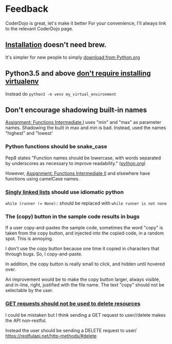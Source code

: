 # Feedback
CoderDojo is great, let's make it better
For your convenience, I'll always link to the relevant CoderDojo page.
## [Installation](http://learn.village88.com/m/19/177/1914) doesn't need brew.
It's simpler for new people to simply [download from Python.org](https://www.python.org/downloads/)
## Python3.5 and above [don't require installing virtualenv](http://learn.village88.com/m/19/177/1917)
Instead do `python3 -m venv my_virtual_environment`
## Don't encourage shadowing built-in names
[Assignment: Functions Intermediate I](http://learn.village88.com/m/19/178/1931) uses "min" and "max" as parameter 
names. Shadowing the built in max and min is bad. Instead, used the names "highest" and "lowest'

### Python functions should be snake_case
Pep8 states "Function names should be lowercase, with words separated by underscores as necessary to improve 
readability." ([python.org](https://www.python.org/dev/peps/pep-0008/#function-and-variable-names)) 

However, [Assignment: Functions Intermediate II](http://learn.village88.com/m/19/178/1932) and elsewhere have 
functions using camelCase names.

### [Singly linked lists](http://learn.village88.com/m/19/185/1957) should use idiomatic python
`while (runner != None):` should be replaced with `while runner is not none`

### The (copy) button in the sample code results in bugs
If a user copy-and-pastes the sample code, sometimes the word "copy" is taken from the copy button, and injected into
 the copied code, in a random spot. This is annoying. 
 
 I don't use the copy button because one time it copied in characters that through bugs. So, I copy-and-paste.
 
 In addition, the copy button is really small to click, and hidden until hovered over.
 
 An improvement would be to make the copy button larger, always visible, and in-line, right, justified with the file 
 name. The text "copy" should not be selectable by the user. 
 
 
 ### [GET requests should not be used to delete resources](http://learn.village88.com/m/19/183/2042)
 I could be mistaken but I think sending a GET request to user/<id>/delete makes the API non-restful.
 
 Instead the user should be sending a DELETE request to user/<id>
 https://restfulapi.net/http-methods/#delete